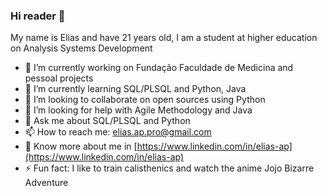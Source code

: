 ### Hi reader 👋

My name is Elias and have 21 years old, I am a student at higher education on Analysis Systems Development

<!--
elias-ap/elias-ap** is a ✨ _special_ ✨ repository because its `README.md` (this file) appears on your GitHub profile.

Here are some ideas to get you started:
-->

- 🔭 I’m currently working on Fundação Faculdade de Medicina and pessoal projects
- 🌱 I’m currently learning SQL/PLSQL and Python, Java
- 👯 I’m looking to collaborate on open sources using Python
- 🤔 I’m looking for help with Agile Methodology and Java
- 💬 Ask me about SQL/PLSQL and Python
- 📫 How to reach me: elias.ap.pro@gmail.com
- 📄 Know more about me in [https://www.linkedin.com/in/elias-ap](https://www.linkedin.com/in/elias-ap)
- ⚡ Fun fact: I like to train calisthenics and watch the anime Jojo Bizarre Adventure

